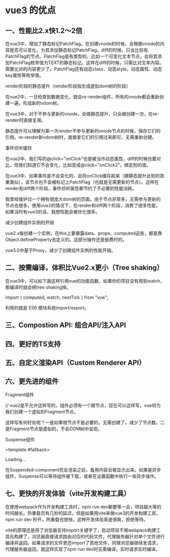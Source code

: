 # vue3 的优点
## 一、性能比2.x快1.2～2倍
在vue3中，增加了静态标记PatchFlag。在创建vnode的时候，会根据vnode的内容是否可以变化，为其添加静态标记PatchFlag。diff的时候，只会比较有PatchFlag的节点。PatchFlag是有类型的，比如一个可变化文本节点，会将其添加PatchFlag枚举值为TEXT的静态标记。这样在diff的时候，只需比对文本内容。需要比对的内容更少了。PatchFlag还有动态class、动态style、动态属性、动态key属性等枚举值。

render阶段的静态提升（render阶段指生成虚拟dom树的阶段）

在vue2中，一旦检查到数据变化，就会re-render组件，所有的vnode都会重新创建一遍，形成新的vdom树。

在vue3中，对于不参与更新的vnode，会做静态提升，只会被创建一次，在re-render时直接复用。

静态提升可以理解为第一次render不参与更新的vnode节点的时候，保存它们的引用。re-render新vdom树时，直接拿它们的引用过来即可，无需重新创建。

事件侦听缓存

在vue2中，我们写的@click="onClick"也是被当作动态属性，diff的时候也要对比。但我们知道它不会变化，比如变成@click="onClick2"，绑定别的值。

在vue3中，如果事件是不会变化的，会将onClick缓存起来（跟静态提升达到的效果类似），该节点也不会被标记上PatchFlag（也就是无需更新的节点）。这样在render和diff两个阶段，事件侦听属性都节约了不必要的性能消耗。

我曾经维护过一个拥有很庞大dom树的页面。由于节点非常多，无需参与更新的节点也很多，使用vue2的情况下，在render和diff两个阶段，消费了很多性能，如果当时有vue3的话，我想性能会被优化很多。

减少创建组件实例的开销

vue2.x每创建一个实例，在this上要暴露data、props、computed这些，都是靠Object.defineProperty去定义的。这部分操作还是挺费时的。

vue3.0中基于Proxy，减少了创建组件实例的性能开销。

## 二、按需编译，体积比Vue2.x更小（Tree shaking）
在vue3中，可以如下面这样引用vue的功能函数，如果你的项目没有用到watch，那编译时就会把tree shaking掉。

import { computed, watch, nextTick } from "vue";

利用的就是 ES6 模块系统import/export。

## 三、Compostion API: 组合API/注入API


## 四、更好的TS支持

## 五、自定义渲染API（Custom Renderer API）

## 六、更先进的组件
Fragment组件

// vue2是不允许这样写的，组件必须有一个跟节点，现在可以这样写，vue将为我们创建一个虚拟的Fragment节点。

<template>

<div>Hello</div>

<div>World</div>

</template>

这样写有何好处呢？一是如果根节点不是必要的，无需创建了，减少了节点数。二是Fragment节点是虚拟的，不会DOM树中呈现。

Suspense组件

<Suspense>

<template >

<Suspended-component />

</template>

<template #fallback>

Loading...

</template>

</Suspense>

在Suspended-component完全渲染之前，备用内容会被显示出来。如果是异步组件，Suspense可以等待组件被下载，或者在设置函数中执行一些异步操作。

## 七、更快的开发体验（vite开发构建工具）
在使用webpack作为开发构建工具时，npm run dev都要等一会，项目越大等的时间越长。热重载页有几秒的延迟，但是如果用vite来做vue3的开发构建工具，npm run dev 秒开，热重载也很快。这种开发体验真是很爽，拒绝等待。

vite的原理还是用了浏览器支持import关键字了，启动项目不用webpack构建工具先构建了，浏览器直接请求路由对应的代码文件，代理服务器针对单个文件进行编译并返回。如果请求的文件里还import了其他文件，同理浏览器继续发请求，代理服务器返回。就这样实现了npm run dev时无需编译，实时请求实时编译。



